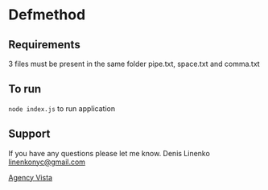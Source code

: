 # Defmethod

## Requirements

3 files must be present in the same folder pipe.txt, space.txt and comma.txt

## To run

`node index.js` to run application

## Support 

If you have any questions please let me know. Denis Linenko linenkonyc@gmail.com

[Agency Vista](https://agencyvista.com)
